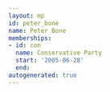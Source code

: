 ```yaml
---
layout: mp
id: peter_bone
name: Peter Bone
memberships:
- id: con
  name: Conservative Party
  start: '2005-06-28'
  end: 
autogenerated: true
---
```

